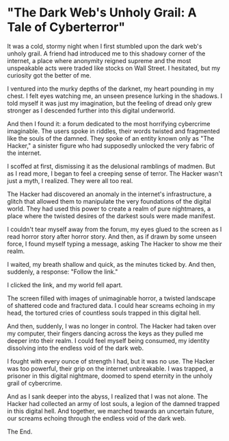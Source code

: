 # "The Dark Web's Unholy Grail: A Tale of Cyberterror"

It was a cold, stormy night when I first stumbled upon the dark web's unholy grail. A friend had introduced me to this shadowy corner of the internet, a place where anonymity reigned supreme and the most unspeakable acts were traded like stocks on Wall Street. I hesitated, but my curiosity got the better of me.

I ventured into the murky depths of the darknet, my heart pounding in my chest. I felt eyes watching me, an unseen presence lurking in the shadows. I told myself it was just my imagination, but the feeling of dread only grew stronger as I descended further into this digital underworld.

And then I found it: a forum dedicated to the most horrifying cybercrime imaginable. The users spoke in riddles, their words twisted and fragmented like the souls of the damned. They spoke of an entity known only as "The Hacker," a sinister figure who had supposedly unlocked the very fabric of the internet.

I scoffed at first, dismissing it as the delusional ramblings of madmen. But as I read more, I began to feel a creeping sense of terror. The Hacker wasn't just a myth, I realized. They were all too real.

The Hacker had discovered an anomaly in the internet's infrastructure, a glitch that allowed them to manipulate the very foundations of the digital world. They had used this power to create a realm of pure nightmares, a place where the twisted desires of the darkest souls were made manifest.

I couldn't tear myself away from the forum, my eyes glued to the screen as I read horror story after horror story. And then, as if drawn by some unseen force, I found myself typing a message, asking The Hacker to show me their realm.

I waited, my breath shallow and quick, as the minutes ticked by. And then, suddenly, a response: "Follow the link."

I clicked the link, and my world fell apart.

The screen filled with images of unimaginable horror, a twisted landscape of shattered code and fractured data. I could hear screams echoing in my head, the tortured cries of countless souls trapped in this digital hell.

And then, suddenly, I was no longer in control. The Hacker had taken over my computer, their fingers dancing across the keys as they pulled me deeper into their realm. I could feel myself being consumed, my identity dissolving into the endless void of the dark web.

I fought with every ounce of strength I had, but it was no use. The Hacker was too powerful, their grip on the internet unbreakable. I was trapped, a prisoner in this digital nightmare, doomed to spend eternity in the unholy grail of cybercrime.

And as I sank deeper into the abyss, I realized that I was not alone. The Hacker had collected an army of lost souls, a legion of the damned trapped in this digital hell. And together, we marched towards an uncertain future, our screams echoing through the endless void of the dark web.

The End.